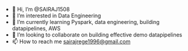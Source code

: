 - 👋 Hi, I’m @SAIRAJ1508
- 👀 I’m interested in Data Engineering
- 🌱 I’m currently learning Pyspark, data engineering, building datapipelines, AWS
- 💞️ I’m looking to collaborate on building effective demo datapipelines
- 📫 How to reach me sairajrege1996@gmail.com

<!---
SAIRAJ1508/SAIRAJ1508 is a ✨ special ✨ repository because its `README.md` (this file) appears on your GitHub profile.
You can click the Preview link to take a look at your changes.
--->

